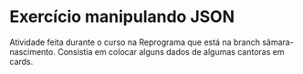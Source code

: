 # Exercício manipulando JSON 
Atividade feita durante o curso na Reprograma que está na branch sâmara-nascimento. Consistia em colocar alguns dados de algumas cantoras em cards. 
